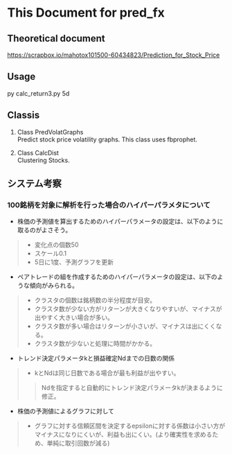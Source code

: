 # This Document for pred_fx

## Theoretical document
https://scrapbox.io/mahotox101500-60434823/Prediction_for_Stock_Price

## Usage
py calc_return3.py 5d

## Classis

1. Class PredVolatGraphs  
  Predict stock price volatility graphs.
  This class uses fbprophet.

2. Class CalcDist  
  Clustering Stocks.

## システム考察

### 100銘柄を対象に解析を行った場合のハイパーパラメタについて
- 株価の予測値を算出するためのハイパーパラメータの設定は、以下のように取るのがよさそう。
>- 変化点の個数50  
>- スケール0.1  
>- 5日に1度、予測グラフを更新

- ペアトレードの組を作成するためのハイパーパラメータの設定は、以下のような傾向がみられる。
>- クラスタの個数は銘柄数の半分程度が目安。
>- クラスタ数が少ない方がリターンが大きくなりやすいが、マイナスが出やすく大きい場合が多い。
>- クラスタ数が多い場合はリターンが小さいが、マイナスは出にくくなる。
>- クラスタ数が少ないと処理に時間がかかる。

- トレンド決定パラメータkと損益確定Ndまでの日数の関係
>- kとNdは同じ日数である場合が最も利益が出やすい。
>> Ndを指定すると自動的にトレンド決定パラメータkが決まるように修正。

- 株価の予測値によるグラフに対して
>- グラフに対する信頼区間を決定するepsilonに対する係数は小さい方がマイナスになりにくいが、利益も出にくい。(より確実性を求めるため、単純に取引回数が減る)

